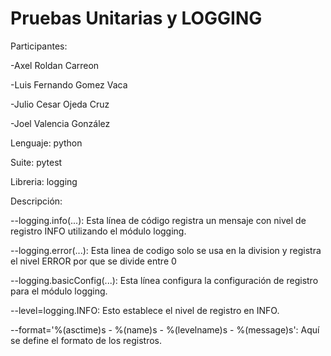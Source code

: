 # Pruebas Unitarias y LOGGING 
Participantes:

  -Axel Roldan Carreon

  -Luis Fernando Gomez Vaca

  -Julio Cesar Ojeda Cruz

  -Joel Valencia González

Lenguaje: python

Suite: pytest

Libreria: logging

Descripción: 

 --logging.info(...): Esta línea de código registra un mensaje con nivel de registro INFO utilizando el módulo logging.

 --logging.error(...): Esta linea de codigo solo se usa en la division y registra el nivel ERROR por que se divide entre 0

 --logging.basicConfig(...): Esta línea configura la configuración de registro para el módulo logging.

 --level=logging.INFO: Esto establece el nivel de registro en INFO. 

 --format='%(asctime)s - %(name)s - %(levelname)s - %(message)s': Aquí se define el formato de los registros.

